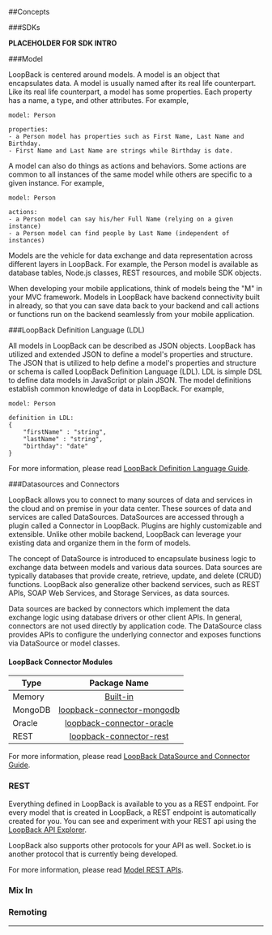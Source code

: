 ##Concepts

###SDKs

**PLACEHOLDER FOR SDK INTRO**

###Model

LoopBack is centered around models.  A model is an object that encapsulates data.  A model is usually named after its
real life counterpart.  Like its real life counterpart, a model has some properties. Each property has a name, a type,
and other attributes. For example,

    model: Person

    properties:
    - a Person model has properties such as First Name, Last Name and Birthday.
    - First Name and Last Name are strings while Birthday is date.

A model can also do things as actions and behaviors. Some actions are common to all instances of the same model while
others are specific to a given instance. For example,

    model: Person

    actions:
    - a Person model can say his/her Full Name (relying on a given instance)
    - a Person model can find people by Last Name (independent of instances)

Models are the vehicle for data exchange and data representation across different layers in LoopBack. For example, the
Person model is available as database tables, Node.js classes, REST resources, and mobile SDK objects.

When developing your mobile applications, think of models being the "M" in your MVC framework.  Models in LoopBack have
backend connectivity built in already, so that you can save data back to your backend and call actions or functions run
on the backend seamlessly from your mobile application.

###LoopBack Definition Language (LDL)

All models in LoopBack can be described as JSON objects.  LoopBack has utilized and extended JSON to define a model's
properties and structure. The JSON that is utilized to help define a model's properties and structure or schema is called
LoopBack Definition Language (LDL). LDL is simple DSL to define data models in JavaScript or plain JSON. The model
definitions establish common knowledge of data in LoopBack. For example,

    model: Person

    definition in LDL:
    {
        "firstName" : "string",
        "lastName" : "string",
        "birthday": "date"
    }

For more information, please read [LoopBack Definition Language Guide](/loopback-datasource-juggler/#loopback-definition-language-guide).

###Datasources and Connectors

LoopBack allows you to connect to many sources of data and services in the cloud and on premise in your data center.
These sources of data and services are called DataSources. DataSources are accessed through a plugin called a Connector
in LoopBack.  Plugins are highly customizable and extensible.  Unlike other mobile backend, LoopBack can leverage your
existing data and organize them in the form of models.

The concept of DataSource is introduced to encapsulate business logic to exchange data between models and various data sources.
Data sources are typically databases that provide create, retrieve, update, and delete (CRUD) functions. LoopBack also generalize
other backend services, such as REST APIs, SOAP Web Services, and Storage Services, as data sources.

Data sources are backed by connectors which implement the data exchange logic using database drivers or other client APIs.
In general, connectors are not used directly by application code. The DataSource class provides APIs to configure the
underlying connector and exposes functions via DataSource or model classes.

#### LoopBack Connector Modules

|    Type   | Package Name                                                                           |
| --------- |:--------------------------------------------------------------------------------------:|
| Memory    | [Built-in](https://github.com/strongloop/loopback-datasource-juggler) |
| MongoDB   | [loopback-connector-mongodb](https://github.com/strongloop/loopback-connector-mongodb) |
| Oracle    | [loopback-connector-oracle](https://github.com/strongloop/loopback-connector-oracle)   |
| REST      | [loopback-connector-rest](https://github.com/strongloop/loopback-connector-rest)       |

For more information, please read [LoopBack DataSource and Connector Guide](/loopback-datasource-juggler/#loopback-datasource-and-connector-guide).

### REST

Everything defined in LoopBack is available to you as a REST endpoint.  For every model that is created in LoopBack, a
REST endpoint is automatically created for you.  You can see and experiment with your REST api using the [LoopBack API Explorer](http://localhost:3000/explorer/).

LoopBack also supports other protocols for your API as well.  Socket.io is another protocol that is currently being developed. 

For more information, please read [Model REST APIs](#model-rest-api).

### Mix In

### Remoting 

---

